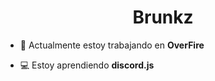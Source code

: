 <h1 align="center"> Brunkz</h1>

- 🔭 Actualmente estoy trabajando en **OverFire**

- 💻 Estoy aprendiendo **discord.js**

<p align="left">
</p>
